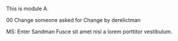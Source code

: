This is module A.

00
Change someone asked for
Change by derelictman

MS: Enter Sandman
Fusce sit amet nisl a lorem porttitor vestibulum.
